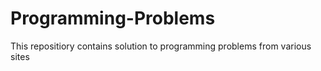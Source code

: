 # Programming-Problems
This repositiory contains solution to programming problems from various sites
